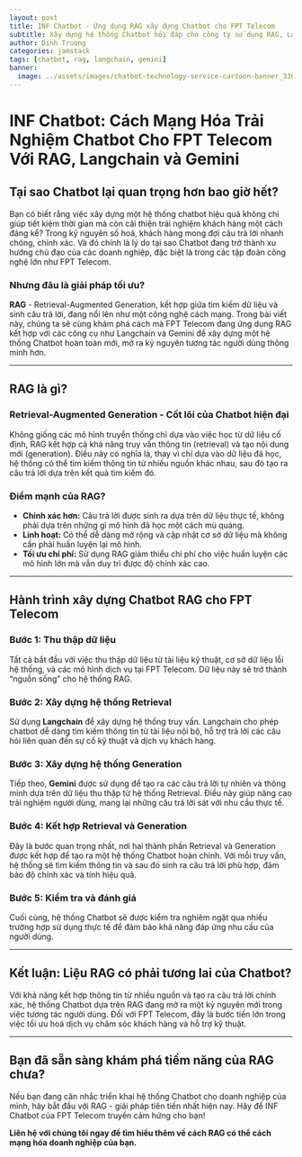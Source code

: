 ```yaml
---
layout: post
title: INF Chatbot - Ứng dụng RAG xây dựng Chatbot cho FPT Telecom
subtitle: Xây dựng hệ thống Chatbot hỏi đáp cho công ty sử dụng RAG, Langchain và Gemini
author: Dinh Truong
categories: jamstack
tags: [chatbot, rag, langchain, gemini]
banner:
  image: ../assets/images/chatbot-technology-service-cartoon-banner_33099-1691.jpg
---
```


# INF Chatbot: Cách Mạng Hóa Trải Nghiệm Chatbot Cho FPT Telecom Với RAG, Langchain và Gemini

## Tại sao Chatbot lại quan trọng hơn bao giờ hết?

Bạn có biết rằng việc xây dựng một hệ thống chatbot hiệu quả không chỉ giúp tiết kiệm thời gian mà còn cải thiện trải nghiệm khách hàng một cách đáng kể? Trong kỷ nguyên số hoá, khách hàng mong đợi câu trả lời nhanh chóng, chính xác. Và đó chính là lý do tại sao Chatbot đang trở thành xu hướng chủ đạo của các doanh nghiệp, đặc biệt là trong các tập đoàn công nghệ lớn như FPT Telecom.

### Nhưng đâu là giải pháp tối ưu?

**RAG** - Retrieval-Augmented Generation, kết hợp giữa tìm kiếm dữ liệu và sinh câu trả lời, đang nổi lên như một công nghệ cách mạng. Trong bài viết này, chúng ta sẽ cùng khám phá cách mà FPT Telecom đang ứng dụng RAG kết hợp với các công cụ như Langchain và Gemini để xây dựng một hệ thống Chatbot hoàn toàn mới, mở ra kỷ nguyên tương tác người dùng thông minh hơn.

---

## RAG là gì?

### Retrieval-Augmented Generation - Cốt lõi của Chatbot hiện đại

Không giống các mô hình truyền thống chỉ dựa vào việc học từ dữ liệu cố định, RAG kết hợp cả khả năng truy vấn thông tin (retrieval) và tạo nội dung mới (generation). Điều này có nghĩa là, thay vì chỉ dựa vào dữ liệu đã học, hệ thống có thể tìm kiếm thông tin từ nhiều nguồn khác nhau, sau đó tạo ra câu trả lời dựa trên kết quả tìm kiếm đó.

### Điểm mạnh của RAG?

- **Chính xác hơn:** Câu trả lời được sinh ra dựa trên dữ liệu thực tế, không phải dựa trên những gì mô hình đã học một cách mù quáng.
- **Linh hoạt:** Có thể dễ dàng mở rộng và cập nhật cơ sở dữ liệu mà không cần phải huấn luyện lại mô hình.
- **Tối ưu chi phí:** Sử dụng RAG giảm thiểu chi phí cho việc huấn luyện các mô hình lớn mà vẫn duy trì được độ chính xác cao.

---

## Hành trình xây dựng Chatbot RAG cho FPT Telecom

### Bước 1: Thu thập dữ liệu
Tất cả bắt đầu với việc thu thập dữ liệu từ tài liệu kỹ thuật, cơ sở dữ liệu lỗi hệ thống, và các mô hình dịch vụ tại FPT Telecom. Dữ liệu này sẽ trở thành “nguồn sống” cho hệ thống RAG.

### Bước 2: Xây dựng hệ thống Retrieval
Sử dụng **Langchain** để xây dựng hệ thống truy vấn. Langchain cho phép chatbot dễ dàng tìm kiếm thông tin từ tài liệu nội bộ, hỗ trợ trả lời các câu hỏi liên quan đến sự cố kỹ thuật và dịch vụ khách hàng.

### Bước 3: Xây dựng hệ thống Generation
Tiếp theo, **Gemini** được sử dụng để tạo ra các câu trả lời tự nhiên và thông minh dựa trên dữ liệu thu thập từ hệ thống Retrieval. Điều này giúp nâng cao trải nghiệm người dùng, mang lại những câu trả lời sát với nhu cầu thực tế.

### Bước 4: Kết hợp Retrieval và Generation
Đây là bước quan trọng nhất, nơi hai thành phần Retrieval và Generation được kết hợp để tạo ra một hệ thống Chatbot hoàn chỉnh. Với mỗi truy vấn, hệ thống sẽ tìm kiếm thông tin và sau đó sinh ra câu trả lời phù hợp, đảm bảo độ chính xác và tính hiệu quả.

### Bước 5: Kiểm tra và đánh giá
Cuối cùng, hệ thống Chatbot sẽ được kiểm tra nghiêm ngặt qua nhiều trường hợp sử dụng thực tế để đảm bảo khả năng đáp ứng nhu cầu của người dùng.

---

## Kết luận: Liệu RAG có phải tương lai của Chatbot?

Với khả năng kết hợp thông tin từ nhiều nguồn và tạo ra câu trả lời chính xác, hệ thống Chatbot dựa trên RAG đang mở ra một kỷ nguyên mới trong việc tương tác người dùng. Đối với FPT Telecom, đây là bước tiến lớn trong việc tối ưu hoá dịch vụ chăm sóc khách hàng và hỗ trợ kỹ thuật.

---

## Bạn đã sẵn sàng khám phá tiềm năng của RAG chưa?

Nếu bạn đang cân nhắc triển khai hệ thống Chatbot cho doanh nghiệp của mình, hãy bắt đầu với RAG - giải pháp tiên tiến nhất hiện nay. Hãy để INF Chatbot của FPT Telecom truyền cảm hứng cho bạn! 

**Liên hệ với chúng tôi ngay để tìm hiểu thêm về cách RAG có thể cách mạng hóa doanh nghiệp của bạn.**
